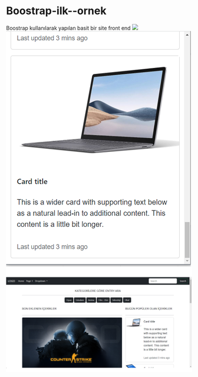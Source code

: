 # Boostrap-ilk--ornek
Boostrap kullanılarak yapılan basit bir site front end
![](githupp-ss/örnek.png)
![](githupp-ss/responsive.png)
![](githupp-ss/Adsız.png)
